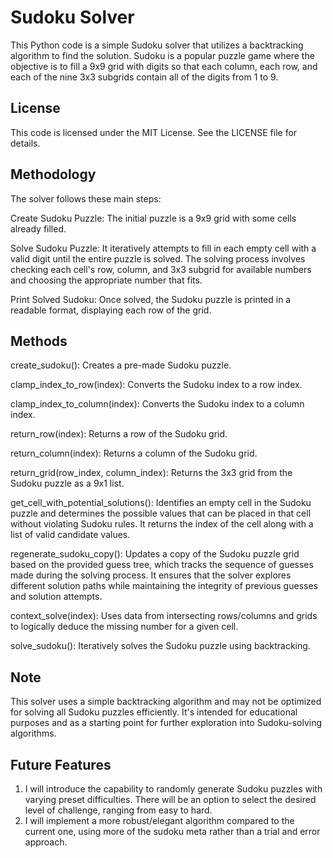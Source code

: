 # Sudoku Solver

This Python code is a simple Sudoku solver that utilizes a backtracking algorithm to find the solution. Sudoku is a popular puzzle game where the objective is to fill a 9x9 grid with digits so that each column, each row, and each of the nine 3x3 subgrids contain all of the digits from 1 to 9.

## License

This code is licensed under the MIT License. See the LICENSE file for details.

## Methodology

The solver follows these main steps:

Create Sudoku Puzzle: The initial puzzle is a 9x9 grid with some cells already filled.

Solve Sudoku Puzzle: It iteratively attempts to fill in each empty cell with a valid digit until the entire puzzle is solved. The solving process involves checking each cell's row, column, and 3x3 subgrid for available numbers and choosing the appropriate number that fits.

Print Solved Sudoku: Once solved, the Sudoku puzzle is printed in a readable format, displaying each row of the grid.

## Methods

create_sudoku(): Creates a pre-made Sudoku puzzle.

clamp_index_to_row(index): Converts the Sudoku index to a row index.

clamp_index_to_column(index): Converts the Sudoku index to a column index.

return_row(index): Returns a row of the Sudoku grid.

return_column(index): Returns a column of the Sudoku grid.

return_grid(row_index, column_index): Returns the 3x3 grid from the Sudoku puzzle as a 9x1 list.

get_cell_with_potential_solutions(): Identifies an empty cell in the Sudoku puzzle and determines the possible values that can be placed in that cell without violating Sudoku rules. It returns the index of the cell along with a list of valid candidate values.

regenerate_sudoku_copy(): Updates a copy of the Sudoku puzzle grid based on the provided guess tree, which tracks the sequence of guesses made during the solving process. It ensures that the solver explores different solution paths while maintaining the integrity of previous guesses and solution attempts.

context_solve(index): Uses data from intersecting rows/columns and grids to logically deduce the missing number for a given cell.

solve_sudoku(): Iteratively solves the Sudoku puzzle using backtracking.

## Note

This solver uses a simple backtracking algorithm and may not be optimized for solving all Sudoku puzzles efficiently. It's intended for educational purposes and as a starting point for further exploration into Sudoku-solving algorithms.

## Future Features

1. I will introduce the capability to randomly generate Sudoku puzzles with varying preset difficulties. There will be an option to select the desired level of challenge, ranging from easy to hard.
2. I will implement a more robust/elegant algorithm compared to the current one, using more of the sudoku meta rather than a trial and error approach.
